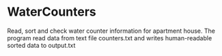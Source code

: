 # WaterCounters
Read, sort and check water counter information for apartment house.
The program read data from text file counters.txt and writes human-readable sorted data to output.txt

